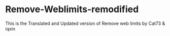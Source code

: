 # Remove-Weblimits-remodified
This is the Translated and Updated version of Remove web limits by Cat73 &amp; iqxin
